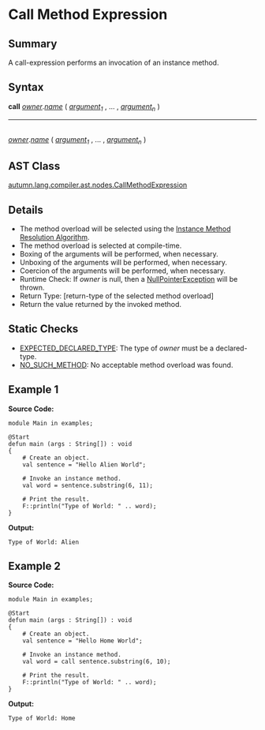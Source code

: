 # Call Method Expression

## Summary

A call-expression performs an invocation of an instance method.

## Syntax

<div class="syntax">
<b>call</b> <i><a href="Expression.md">owner</a></i>.<i><a href="Name.md">name</a></i> ( <i><a href="Expression.md">argument</a><sub>1</sub></i> , ... , <i><a href="Expression.md">argument</a><sub>n</sub></i> )<br>
<hr><br>
<i><a href="Expression.md">owner</a></i>.<i><a href="Name.md">name</a></i> ( <i><a href="Expression.md">argument</a><sub>1</sub></i> , ... , <i><a href="Expression.md">argument</a><sub>n</sub></i> )<br>
</div>

## AST Class

[autumn.lang.compiler.ast.nodes.CallMethodExpression](https://www.mackenziehigh.com/autumn/javadoc/autumn/lang/compiler/ast/nodes/CallMethodExpression.html)

## Details

+ The method overload will be selected using the <a href="Resolution.md">Instance Method Resolution Algorithm</a>.
+ The method overload is selected at compile-time.
+ Boxing of the arguments will be performed, when necessary.
+ Unboxing of the arguments will be performed, when necessary.
+ Coercion of the arguments will be performed, when necessary.
+ Runtime Check: If <i>owner</i> is null, then a [NullPointerException](https://docs.oracle.com/javase/7/docs/api/java/lang/NullPointerException.html) will be thrown.
+ Return Type: [return-type of the selected method overload]
+ Return the value returned by the invoked method.

## Static Checks

+ [EXPECTED_DECLARED_TYPE](https://www.mackenziehigh.com/autumn/javadoc/autumn/lang/compiler/errors/ErrorCode.html#EXPECTED_DECLARED_TYPE): The type of <i>owner</i> must be a declared-type.
+ [NO_SUCH_METHOD](https://www.mackenziehigh.com/autumn/javadoc/autumn/lang/compiler/errors/ErrorCode.html#NO_SUCH_METHOD): No acceptable method overload was found.

## Example 1

**Source Code:**

```plain
module Main in examples;

@Start
defun main (args : String[]) : void
{
    # Create an object.
    val sentence = "Hello Alien World";

    # Invoke an instance method. 
    val word = sentence.substring(6, 11);

    # Print the result.
    F::println("Type of World: " .. word);
}
```

**Output:**

```plain
Type of World: Alien
```

## Example 2

**Source Code:**

```plain
module Main in examples;

@Start
defun main (args : String[]) : void
{
    # Create an object.
    val sentence = "Hello Home World";

    # Invoke an instance method. 
    val word = call sentence.substring(6, 10);

    # Print the result.
    F::println("Type of World: " .. word);
}
```

**Output:**

```plain
Type of World: Home
```

